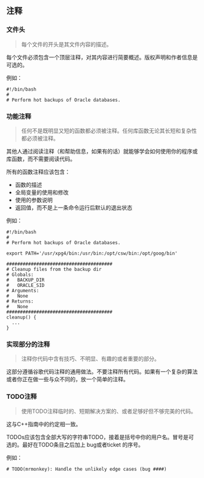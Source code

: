 ## 注释
### 文件头
> 每个文件的开头是其文件内容的描述。

每个文件必须包含一个顶层注释，对其内容进行简要概述。版权声明和作者信息是可选的。

例如：
```shell
#!/bin/bash
#
# Perform hot backups of Oracle databases.
```
### 功能注释
> 任何不是既明显又短的函数都必须被注释。任何库函数无论其长短和复杂性都必须被注释。

其他人通过阅读注释（和帮助信息，如果有的话）就能够学会如何使用你的程序或库函数，而不需要阅读代码。

所有的函数注释应该包含：

- 函数的描述
- 全局变量的使用和修改
- 使用的参数说明
- 返回值，而不是上一条命令运行后默认的退出状态

例如：
```shell
#!/bin/bash
#
# Perform hot backups of Oracle databases.

export PATH='/usr/xpg4/bin:/usr/bin:/opt/csw/bin:/opt/goog/bin'

#######################################
# Cleanup files from the backup dir
# Globals:
#   BACKUP_DIR
#   ORACLE_SID
# Arguments:
#   None
# Returns:
#   None
#######################################
cleanup() {
  ...
}
```
### 实现部分的注释
> 注释你代码中含有技巧、不明显、有趣的或者重要的部分。

这部分遵循谷歌代码注释的通用做法。不要注释所有代码。如果有一个复杂的算法或者你正在做一些与众不同的，放一个简单的注释。

### TODO注释
> 使用TODO注释临时的、短期解决方案的、或者足够好但不够完美的代码。

这与C++指南中的约定相一致。

TODOs应该包含全部大写的字符串TODO，接着是括号中你的用户名。冒号是可选的。最好在TODO条目之后加上 bug或者ticket 的序号。

例如：
```shell
# TODO(mrmonkey): Handle the unlikely edge cases (bug ####)
```